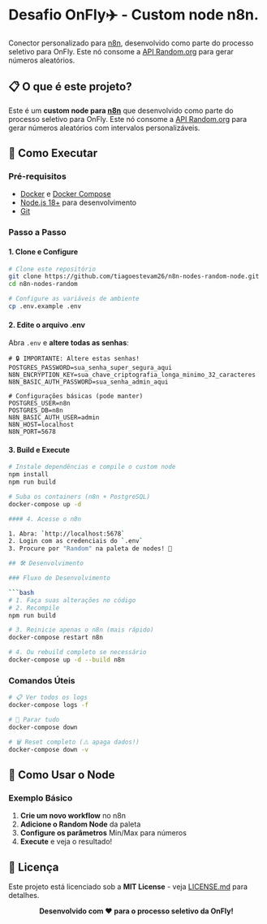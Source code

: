 # Desafio OnFly✈️ - Custom node n8n.

Conector personalizado para [n8n](https://n8n.io), desenvolvido como parte do processo seletivo para OnFly.   Este nó consome a [API Random.org](https://www.random.org/integers/) para gerar números aleatórios.


## 📋 O que é este projeto?

Este é um **custom node para [n8n](https://n8n.io)** que desenvolvido como parte do processo seletivo para OnFly. Este nó consome a [API Random.org](https://www.random.org/integers/) para gerar números aleatórios com intervalos personalizáveis.

## 🚀 Como Executar

### Pré-requisitos

- [Docker](https://docs.docker.com/get-docker/) e [Docker Compose](https://docs.docker.com/compose/install/)
- [Node.js 18+](https://nodejs.org/) para desenvolvimento
- [Git](https://git-scm.com/)

### Passo a Passo

#### 1. Clone e Configure

```bash
# Clone este repositório
git clone https://github.com/tiagoestevam26/n8n-nodes-random-node.git
cd n8n-nodes-random

# Configure as variáveis de ambiente
cp .env.example .env
```

#### 2. Edite o arquivo .env

Abra `.env` e **altere todas as senhas**:

```env
# 🔒 IMPORTANTE: Altere estas senhas!
POSTGRES_PASSWORD=sua_senha_super_segura_aqui
N8N_ENCRYPTION_KEY=sua_chave_criptografia_longa_minimo_32_caracteres
N8N_BASIC_AUTH_PASSWORD=sua_senha_admin_aqui

# Configurações básicas (pode manter)
POSTGRES_USER=n8n
POSTGRES_DB=n8n
N8N_BASIC_AUTH_USER=admin
N8N_HOST=localhost
N8N_PORT=5678
```

#### 3. Build e Execute

```bash
# Instale dependências e compile o custom node
npm install
npm run build

# Suba os containers (n8n + PostgreSQL)
docker-compose up -d

#### 4. Acesse o n8n

1. Abra: `http://localhost:5678`
2. Login com as credenciais do `.env`
3. Procure por "Random" na paleta de nodes! 🎉

## 🛠️ Desenvolvimento

### Fluxo de Desenvolvimento

```bash
# 1. Faça suas alterações no código
# 2. Recompile
npm run build

# 3. Reinicie apenas o n8n (mais rápido)
docker-compose restart n8n

# 4. Ou rebuild completo se necessário
docker-compose up -d --build n8n
```

### Comandos Úteis

```bash
# 📋 Ver todos os logs
docker-compose logs -f

# 🔄 Parar tudo
docker-compose down

# 🗑️ Reset completo (⚠️ apaga dados!)
docker-compose down -v
```

## 🔧 Como Usar o Node

### Exemplo Básico

1. **Crie um novo workflow** no n8n
2. **Adicione o Random Node** da paleta
3. **Configure os parâmetros** Min/Max para números
4. **Execute** e veja o resultado!

## 📄 Licença

Este projeto está licenciado sob a **MIT License** - veja [LICENSE.md](LICENSE.md) para detalhes.



<div align="center">

**Desenvolvido com ❤️ para o processo seletivo da OnFly!**


</div>

